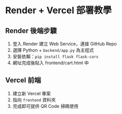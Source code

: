 # Render + Vercel 部署教學

## Render 後端步驟
1. 登入 Render 建立 Web Service，連接 GitHub Repo
2. 選擇 Python + `backend/app.py` 為主程式
3. 安裝依賴：`pip install flask flask-cors`
4. 網址完成後貼入 frontend/cart.html 中

## Vercel 前端
1. 建立新 Vercel 專案
2. 指向 `frontend` 資料夾
3. 完成即可提供 QR Code 掃碼使用
